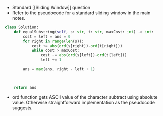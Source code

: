 - Standard [[Sliding Window]] question 
- Refer to the pseudocode for a standard sliding window in the main notes. 

```python
class Solution:
	def equalSubstring(self, s: str, t: str, maxCost: int) -> int:
		cost = left = ans = 0
		for right in range(len(s)):
			cost += abs(ord(s[right])-ord(t[right]))
			while cost > maxCost:
				cost -= abs(ord(s[left])-ord(t[left]))
				left += 1
		
		ans = max(ans, right - left + 1)
	
	  
	
	return ans
```

- ord function gets ASCII value of the character subtract using absolute value. Otherwise straightforward implementation as the pseudocode suggests.

